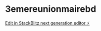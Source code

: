 # 3emereunionmairebd

[Edit in StackBlitz next generation editor ⚡️](https://stackblitz.com/~/github.com/MrVINCENTtechno/3emereunionmairebd)